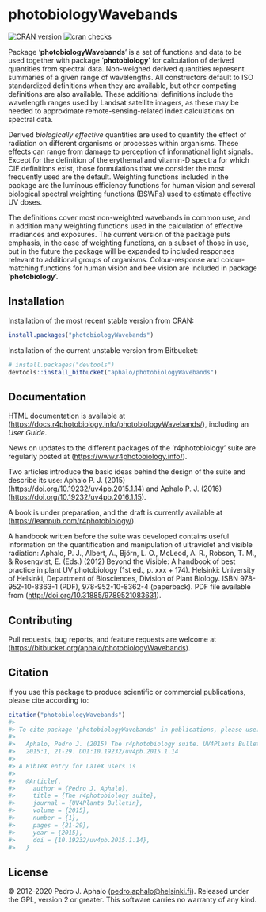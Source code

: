 
# photobiologyWavebands

[![CRAN
version](https://www.r-pkg.org/badges/version-last-release/photobiologyWavebands)](https://cran.r-project.org/package=photobiologyWavebands)
[![cran
checks](https://cranchecks.info/badges/worst/photobiologyWavebands)](https://cran.r-project.org/web/checks/check_results_photobiologyWavebands.html)

Package ‘**photobiologyWavebands**’ is a set of functions and data to be
used together with package ‘**photobiology**’ for calculation of derived
quantities from spectral data. Non-weighed derived quantities represent
summaries of a given range of wavelengths. All constructors default to
ISO standardized definitions when they are available, but other
competing definitions are also available. These additional definitions
include the wavelength ranges used by Landsat satellite imagers, as
these may be needed to approximate remote-sensing-related index
calculations on spectral data.

Derived *biologically effective* quantities are used to quantify the
effect of radiation on different organisms or processes within
organisms. These effects can range from damage to perception of
informational light signals. Except for the definition of the erythemal
and vitamin-D spectra for which CIE definitions exist, those
formulations that we consider the most frequently used are the default.
Weighting functions included in the package are the luminous efficiency
functions for human vision and several biological spectral weighting
functions (BSWFs) used to estimate effective UV doses.

The definitions cover most non-weighted wavebands in common use, and in
addition many weighting functions used in the calculation of effective
irradiances and exposures. The current version of the package puts
emphasis, in the case of weighting functions, on a subset of those in
use, but in the future the package will be expanded to included
responses relevant to additional groups of organisms. Colour-response
and colour-matching functions for human vision and bee vision are
included in package ‘**photobiology**’.

## Installation

Installation of the most recent stable version from CRAN:

``` r
install.packages("photobiologyWavebands")
```

Installation of the current unstable version from Bitbucket:

``` r
# install.packages("devtools")
devtools::install_bitbucket("aphalo/photobiologyWavebands")
```

## Documentation

HTML documentation is available at
(<https://docs.r4photobiology.info/photobiologyWavebands/>), including
an *User Guide*.

News on updates to the different packages of the ‘r4photobiology’ suite
are regularly posted at (<https://www.r4photobiology.info/>).

Two articles introduce the basic ideas behind the design of the suite
and describe its use: Aphalo P. J. (2015)
(<https://doi.org/10.19232/uv4pb.2015.1.14>) and Aphalo P. J. (2016)
(<https://doi.org/10.19232/uv4pb.2016.1.15>).

A book is under preparation, and the draft is currently available at
(<https://leanpub.com/r4photobiology/>).

A handbook written before the suite was developed contains useful
information on the quantification and manipulation of ultraviolet and
visible radiation: Aphalo, P. J., Albert, A., Björn, L. O., McLeod, A.
R., Robson, T. M., & Rosenqvist, E. (Eds.) (2012) Beyond the Visible: A
handbook of best practice in plant UV photobiology (1st ed., p. xxx +
174). Helsinki: University of Helsinki, Department of Biosciences,
Division of Plant Biology. ISBN 978-952-10-8363-1 (PDF),
978-952-10-8362-4 (paperback). PDF file available from
(<http://doi.org/10.31885/9789521083631>).

## Contributing

Pull requests, bug reports, and feature requests are welcome at
(<https://bitbucket.org/aphalo/photobiologyWavebands>).

## Citation

If you use this package to produce scientific or commercial
publications, please cite according to:

``` r
citation("photobiologyWavebands")
#> 
#> To cite package 'photobiologyWavebands' in publications, please use:
#> 
#>   Aphalo, Pedro J. (2015) The r4photobiology suite. UV4Plants Bulletin,
#>   2015:1, 21-29. DOI:10.19232/uv4pb.2015.1.14
#> 
#> A BibTeX entry for LaTeX users is
#> 
#>   @Article{,
#>     author = {Pedro J. Aphalo},
#>     title = {The r4photobiology suite},
#>     journal = {UV4Plants Bulletin},
#>     volume = {2015},
#>     number = {1},
#>     pages = {21-29},
#>     year = {2015},
#>     doi = {10.19232/uv4pb.2015.1.14},
#>   }
```

## License

© 2012-2020 Pedro J. Aphalo (<pedro.aphalo@helsinki.fi>). Released under
the GPL, version 2 or greater. This software carries no warranty of any
kind.
